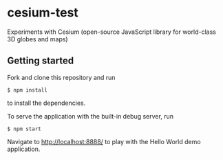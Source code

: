 # cesium-test
Experiments with Cesium (open-source JavaScript library for world-class 3D globes and maps)

## Getting started

Fork and clone this repository and run

```
$ npm install
```

to install the dependencies.

To serve the application with the built-in debug server, run

```
$ npm start
```

Navigate to [http://localhost:8888/](http://localhost:8888/) to play with the Hello World demo application.
